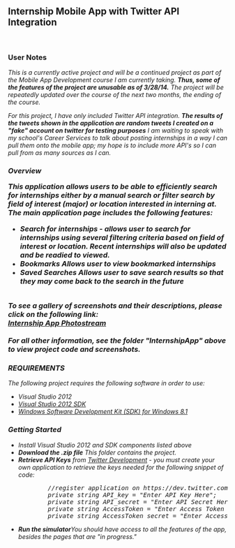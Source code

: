 <h2>Internship Mobile App with Twitter API Integration</h2> <br>
<h3> User Notes</h3>
<i>This is a currently active project and will be a continued project as part of the Mobile App Development course I am currently taking. <b>Thus, some of the features of the project are unusable as of 3/28/14.</b> The project will be repeatedly updated over the course of the next two months, the ending of the course. <br>

For this project, I have only included Twitter API integration. <b>The results of the tweets shown in the application are random tweets I created on a "fake" account on twitter for testing purposes</b> I am waiting to speak with my school's Career Services to talk about posting internships in a way I can pull them onto the mobile app; my hope is to include more API's so I can pull from as many sources as I can.
<br>

<h3>Overview <br>

This application allows users to be able to efficiently search for internships either by a manual search or filter search by field of interest (major) or location interested in interning at. The main application page includes the following features:
<ul>
	<li><b>Search for internships</b> - allows user to search for internships using several filtering criteria based on field of interest or location. Recent internships will also be updated and be readied to viewed.</li>
    <li><b>Bookmarks</b> Allows user to view bookmarked internships</li>
    <li><b>Saved Searches</b> Allows user to save search results so that they may come back to the search in the future</li>
</ul> <br>
To see a gallery of screenshots and their descriptions, please click on the following link: <br> <a href="https://www.flickr.com/photos/tglasser15/sets/72157643076449664/">Internship App Photostream</a><br>
<br> 
For all other information, see the folder "InternshipApp" above to view project code and screenshots.

<h3>REQUIREMENTS </h3>
The following project requires the following software in order to use: <br>
<ul>
	<li>Visual Studio 2012
    <li><a href="http://www.microsoft.com/en-us/download/details.aspx?id=30668">Visual Studio 2012 SDK</a>
    <li><a href="http://msdn.microsoft.com/en-us/windows/desktop/bg162891.aspx">Windows Software Development Kit (SDK) for Windows 8.1</a>
</ul>


<h3>Getting Started</h3>
<ul>
<li> Install Visual Studio 2012 and SDK components listed above</li>
<li><b>Download the .zip file</b> This folder contains the project.</li>
<li><b>Retrieve API Keys</b> from <a href="https://dev.twitter.com/">Twitter Development</a> - you must create your own application to retrieve the keys needed for the following snippet of code:
<pre>
        //register application on https://dev.twitter.com/ to retrieve API keys below
        private string API_key = "Enter API Key Here";
        private string API_secret = "Enter API Secret Here";
        private string AccessToken = "Enter Access Token Here";
        private string AccessToken_secret = "Enter Access Token Secret Here";
</pre>
<li><b>Run the simulator</b>You should have access to all the features of the app, besides the pages that are "in progress."</li>
</ul>

